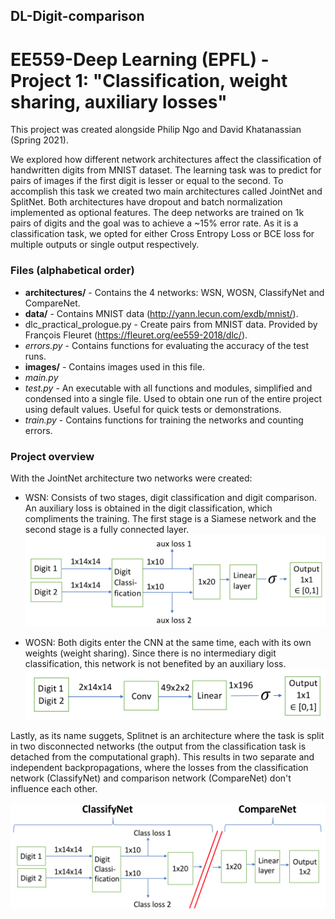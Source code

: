 ## DL-Digit-comparison
# EE559-Deep Learning (EPFL) - Project 1: "Classification, weight sharing, auxiliary losses"

This project was created alongside Philip Ngo and David Khatanassian (Spring 2021).

We explored how different network architectures affect the classification of handwritten digits from MNIST dataset. The learning task was to predict for pairs of images if the first digit is lesser or equal to the second. To accomplish this task we created two main architectures called JointNet and SplitNet. Both architectures have dropout and batch normalization implemented as optional features.  The deep networks are trained on 1k pairs of digits and the goal was to achieve a ~15% error rate. As it is a classification task, we opted for either Cross Entropy Loss or BCE loss for multiple outputs or single output respectively.

### Files (alphabetical order)
* **architectures/** - Contains the 4 networks: WSN, WOSN, ClassifyNet and CompareNet. 
* **data/** - Contains MNIST data (http://yann.lecun.com/exdb/mnist/).
* dlc_practical_prologue.py - Create pairs from MNIST data. Provided by François Fleuret (https://fleuret.org/ee559-2018/dlc/).
* _errors.py_ - Contains functions for evaluating the accuracy of the test runs.
* **images/** - Contains images used in this file. 
* _main.py_
* _test.py_ - An executable with all functions and modules, simplified and condensed into a single file. Used to obtain one run of the entire project using default values. Useful for quick tests or demonstrations.  
* _train.py_ - Contains functions for training the networks and counting errors.

### Project overview

With the JointNet architecture two networks were created:
* WSN: Consists of two stages, digit classification and digit comparison. An auxiliary loss is obtained in the digit classification, which compliments the training. The first stage is a Siamese network and the second stage is a fully connected layer. 
![Image 1](https://github.com/jpruzcuen/DL-Digit-comparison/blob/main/Images/WSN.png)

* WOSN: Both digits enter the CNN at the same time, each with its own weights (weight sharing). Since there is no intermediary digit classification, this network is not benefited by an auxiliary loss. 
![Image 2](https://github.com/jpruzcuen/DL-Digit-comparison/blob/main/Images/WOSN.png)

Lastly, as its name suggets, Splitnet is an architecture where the task is split in two disconnected networks (the output from the classification task is detached from the computational graph). This results in two separate and independent backpropagations, where the losses from the classification network (ClassifyNet) and comparison network (CompareNet) don't influence each other. 

![Image 3](https://github.com/jpruzcuen/DL-Digit-comparison/blob/main/Images/Split.png)






